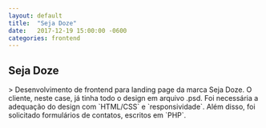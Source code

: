```yaml
---
layout: default
title:  "Seja Doze"
date:   2017-12-19 15:00:00 -0600
categories: frontend
---
```


<h2>Seja Doze</h2>
> Desenvolvimento de frontend para landing page da marca Seja Doze. O cliente, neste case, já tinha todo o design em arquivo .psd. Foi necessária a adequação do design com `HTML/CSS` e `responsividade`. Além disso, foi solicitado  formulários de contatos, escritos em `PHP`. 
